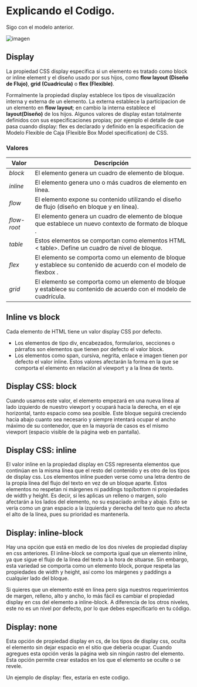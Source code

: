 # Explicando el Codigo.

Sigo con el modelo anterior. 

![imagen](https://i.pinimg.com/564x/ab/38/16/ab38169c1898f51629619423543fb25d.jpg)

## Display 

La propiedad CSS display especifica si un elemento es tratado como block or inline element y el diseño usado por sus hijos, como **flow layout (Diseño de Flujo)**, **grid (Cuadricula)** o **flex (Flexible)**.

Formalmente la propiedad display establece los tipos de visualización interna y externa de un elemento. La externa establece la participacion de un elemento en **flow layout**; en cambio la interna establece el **layout(Diseño)** de los hijos. Algunos valores de display estan totalmente definidos con sus especificaciones propias; por ejemplo el detalle de que pasa cuando display: flex es declarado y definido en la especificacion de Modelo Flexible de Caja (Flexible Box Model specification) de CSS. 

### Valores

Valor |	Descripción
------------- | -------------
*block* |	El elemento genera un cuadro de elemento de bloque.
*inline* | El elemento genera uno o más cuadros de elemento en línea.
*flow*  |	El elemento expone su contenido utilizando el diseño de flujo (diseño en bloque y en línea). 
*flow-root* | El elemento genera un cuadro de elemento de bloque que establece un nuevo contexto de formato de bloque .
*table* |	Estos elementos se comportan como elementos HTML < table>. Define un cuadro de nivel de bloque.
*flex* |	El elemento se comporta como un elemento de bloque y establece su contenido de acuerdo con el modelo de flexbox .
*grid* |	El elemento se comporta como un elemento de bloque y establece su contenido de acuerdo con el modelo de cuadrícula.

## Inline vs block

Cada elemento de HTML tiene un valor display CSS por defecto. 
- Los elementos de tipo div, encabezados, formularios, secciones o párrafos son elementos que tienen por defecto el valor block. 
- Los elementos como span, cursiva, negrita, enlace e imagen tienen por defecto el valor inline. Estos valores afectarán la forma en la que se comporta el elemento en relación al viewport y a la línea de texto.

## Display CSS: block

Cuando usamos este valor, el elemento empezará en una nueva línea al lado izquierdo de nuestro viewport y ocupará hacia la derecha, en el eje horizontal, tanto espacio como sea posible. Este bloque seguirá creciendo hacia abajo cuanto sea necesario y siempre intentará ocupar el ancho máximo de su contenedor, que en la mayoría de casos es el mismo viewport (espacio visible de la página web en pantalla).


## Display CSS: inline

El valor inline en la propiedad display en CSS representa elementos que continúan en la misma línea que el resto del contenido y es otro de los tipos de display css. Los elementos inline pueden verse como una letra dentro de la propia línea del flujo del texto en vez de un bloque aparte. Estos elementos no respetan ni márgenes ni paddings top/bottom ni propiedades de width y height. Es decir, si les aplicas un relleno o margen, solo afectarán a los lados del elemento, no su espaciado arriba y abajo. Esto se vería como un gran espacio a la izquierda y derecha del texto que no afecta el alto de la línea, pues su prioridad es mantenerla.

## Display: inline-block

Hay una opción que está en medio de los dos niveles de propiedad display en css anteriores. El inline-block se comporta igual que un elemento inline, ya que sigue el flujo de la línea del texto a la hora de situarse. Sin embargo, esta variedad se comporta como un elemento block, porque respeta las propiedades de width y height, así como los márgenes y paddings a cualquier lado del bloque.

Si quieres que un elemento esté en línea pero siga nuestros requerimientos de margen, relleno, alto y ancho, lo más fácil es cambiar el propiedad display en css del elemento a inline-block. A diferencia de los otros niveles, este no es un nivel por defecto, por lo que debes especificarlo en tu código.

## Display: none

Esta opción de propiedad display en cs, de los tipos de display css, oculta el elemento sin dejar espacio en el sitio que debería ocupar. Cuando agregues esta opción verás la página web sin ningún rastro del elemento. Esta opción permite crear estados en los que el elemento se oculte o se revele.

Un ejemplo de display: flex, estaria en este codigo. 